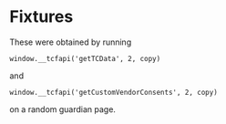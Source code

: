 # Fixtures

These were obtained by running

```
window.__tcfapi('getTCData', 2, copy)
```

and

```
window.__tcfapi('getCustomVendorConsents', 2, copy)
```

on a random guardian page.
